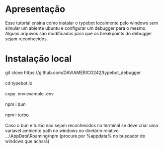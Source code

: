 <main>
  <h1>Apresentação</h1>
  <div>Esse tutorial ensina como instalar o typebot localmente pelo windows sem simular um abiente ubuntu e configurar um debugger para o mesmo.</div>
  <div>Alguns arquivos são modificados para que os breakpoints do debugger sejam reconhecidos.</div>
  <h1>Instalação local</h1>
  <div class="code">git clone https://github.com/DAVIAMERICO242/typebot_debugger</div><br>
  <div class="code">cd typebot.io</div><br>
  <div class="code">copy .env.example .env</div><br>
  <div class="code">npm i bun</div><br>
  <div class="code">npm i turbo</div><br>
  <div class="warning">Caso o bun e turbo nao sejam reconhecidos no terminal se deve criar uma variavel ambiente path no windows no diretório relativo ...\AppData\Roaming\npm (procure por %appdata% no buscador do windows que achará) </div><br>

</main>
